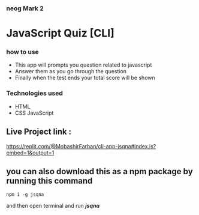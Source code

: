 ### neog Mark 2

# JavaScript Quiz [CLI]

### how to use

- This app will prompts you question related to javascript
- Answer them as you go through the question
- Finally when the test ends your total score will be shown

### Technologies used

- HTML
- CSS
  JavaScript

## Live Project link :

https://replit.com/@MobashirFarhan/cli-app-jsqna#index.js?embed=1&output=1

## you can also download this as a npm package by running this command

`npm i -g jsqna`

and then open terminal and run **_jsqna_**

